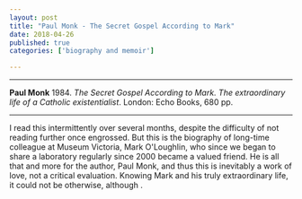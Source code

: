 ```yaml
---
layout: post
title: "Paul Monk - The Secret Gospel According to Mark"
date: 2018-04-26
published: true
categories: ['biography and memoir']

---
```



***
<b>Paul Monk</b> 1984. _The Secret Gospel According to Mark. The extraordinary life of a Catholic existentialist_. London: Echo Books, 680 pp.

***

I read this intermittently over several months, despite the difficulty of not reading further once engrossed.  But this is the biography of long-time colleague at Museum Victoria, Mark O'Loughlin, who since we began to share a laboratory regularly since 2000 became a valued friend.  He is all that and more for the author, Paul Monk, and thus this is inevitably a work of love, not a critical evaluation.  Knowing Mark and his truly extraordinary life, it could not be otherwise, although .
